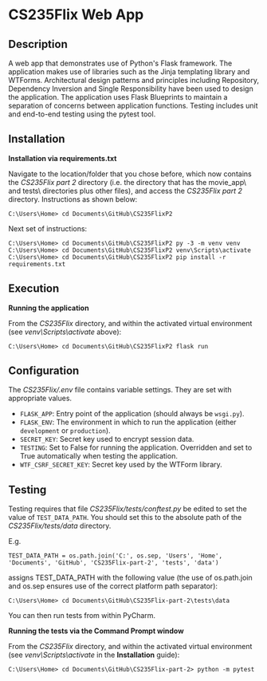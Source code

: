 # CS235Flix Web App

## Description

A web app that demonstrates use of Python's Flask framework. The application makes use of libraries such as the Jinja templating library and WTForms. Architectural design patterns and principles including Repository, Dependency Inversion and Single Responsibility have been used to design the application. The application uses Flask Blueprints to maintain a separation of concerns between application functions. Testing includes unit and end-to-end testing using the pytest tool. 

## Installation

**Installation via requirements.txt**

Navigate to the location/folder that you chose before, which now contains the *CS235Flix part 2* directory (i.e. the directory that has the movie_app\ and tests\ directories plus other files), and access the *CS235Flix part 2* directory.
Instructions as shown below:
```shell
C:\Users\Home> cd Documents\GitHub\CS235FlixP2
```

Next set of instructions:
```shell
C:\Users\Home> cd Documents\GitHub\CS235FlixP2 py -3 -m venv venv
C:\Users\Home> cd Documents\GitHub\CS235FlixP2 venv\Scripts\activate
C:\Users\Home> cd Documents\GitHub\CS235FlixP2 pip install -r requirements.txt
```

## Execution

**Running the application**

From the *CS235Flix* directory, and within the activated virtual environment (see *venv\Scripts\activate* above):

````shell
C:\Users\Home> cd Documents\GitHub\CS235FlixP2 flask run
```` 

## Configuration

The *CS235Flix/.env* file contains variable settings. They are set with appropriate values.

* `FLASK_APP`: Entry point of the application (should always be `wsgi.py`).
* `FLASK_ENV`: The environment in which to run the application (either `development` or `production`).
* `SECRET_KEY`: Secret key used to encrypt session data.
* `TESTING`: Set to False for running the application. Overridden and set to True automatically when testing the application.
* `WTF_CSRF_SECRET_KEY`: Secret key used by the WTForm library.

## Testing

Testing requires that file *CS235Flix/tests/conftest.py* be edited to set the value of `TEST_DATA_PATH`. You should set this to the absolute path of the *CS235Flix/tests/data* directory. 

E.g. 

`TEST_DATA_PATH = os.path.join('C:', os.sep, 'Users', 'Home', 'Documents', 'GitHub', 'CS235Flix-part-2', 'tests', 'data')`

assigns TEST_DATA_PATH with the following value (the use of os.path.join and os.sep ensures use of the correct platform path separator):

`C:\Users\Home> cd Documents\GitHub\CS235Flix-part-2\tests\data`

You can then run tests from within PyCharm.

**Running the tests via the Command Prompt window**

From the *CS235Flix* directory, and within the activated virtual environment (see *venv\Scripts\activate* in the **Installation** guide):
```shell
C:\Users\Home> cd Documents\GitHub\CS235Flix-part-2> python -m pytest
```